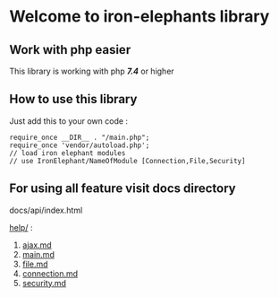 # Welcome to iron-elephants library

## Work with php easier

This library is working with php ***7.4*** or higher

## How to use this library

Just add this to your own code :

    require_once __DIR__ . "/main.php";
    require_once 'vendor/autoload.php';
    // load iron elephant modules
    // use IronElephant/NameOfModule [Connection,File,Security]

## For using all feature visit **docs** directory

docs/api/index.html

[help/](https://github.com/SeyedMahmoudMousavi/iron-elephant/blob/master/docs) :
1. [ajax.md](https://github.com/SeyedMahmoudMousavi/iron-elephant/blob/master/docs/ajax.md)
2. [main.md](https://github.com/SeyedMahmoudMousavi/iron-elephant/blob/master/docs/main.md)
3. [file.md](https://github.com/SeyedMahmoudMousavi/iron-elephant/blob/master/docs/file.md)
4. [connection.md](https://github.com/SeyedMahmoudMousavi/iron-elephant/blob/master/docs/connection.md)
5. [security.md](https://github.com/SeyedMahmoudMousavi/iron-elephant/blob/master/docs/security.md)
